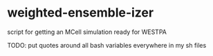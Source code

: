 # weighted-ensemble-izer
script for getting an MCell simulation ready for WESTPA

TODO: put quotes around all bash variables everywhere in my sh files
